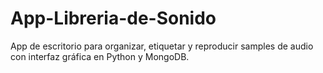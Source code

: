# App-Libreria-de-Sonido
App de escritorio para organizar, etiquetar y reproducir samples de audio con interfaz gráfica en Python y MongoDB.
